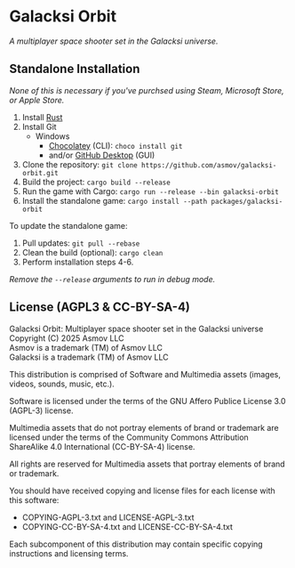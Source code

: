 Galacksi Orbit
========================================================================================================================
*A multiplayer space shooter set in the Galacksi universe.*

Standalone Installation
------------------------------------------------------------------------------------------------------------------------
*None of this is necessary if you've purchsed using Steam, Microsoft Store, or Apple Store.*
1. Install [Rust](https://rustup.rs)
2. Install Git
   - Windows
     - [Chocolatey](https://chocolatey.org/install) (CLI): `choco install git`
     - and/or [GitHub Desktop](https://desktop.github.com/download/) (GUI)
3. Clone the repository: `git clone https://github.com/asmov/galacksi-orbit.git`
4. Build the project: `cargo build --release`
5. Run the game with Cargo: `cargo run --release --bin galacksi-orbit`
6. Install the standalone game: `cargo install --path packages/galacksi-orbit`

To update the standalone game:  
1. Pull updates: `git pull --rebase`
2. Clean the build (optional): `cargo clean`
2. Perform installation steps 4-6.

*Remove the `--release` arguments to run in debug mode.*

License (AGPL3 & CC-BY-SA-4)
------------------------------------------------------------------------------------------------------------------------
Galacksi Orbit: Multiplayer space shooter set in the Galacksi universe  
Copyright (C) 2025 Asmov LLC  
Asmov is a trademark (TM) of Asmov LLC  
Galacksi is a trademark (TM) of Asmov LLC  

This distribution is comprised of Software and Multimedia assets (images, videos, sounds, music, etc.).

Software is licensed under the terms of the GNU Affero Publice License 3.0 (AGPL-3) license.

Multimedia assets that do not portray elements of brand or trademark are licensed under the terms of the
Community Commons Attribution ShareAlike 4.0 International (CC-BY-SA-4) license.

All rights are reserved for Multimedia assets that portray elements of brand or trademark.

You should have received copying and license files for each license with this software:
  - COPYING-AGPL-3.txt and LICENSE-AGPL-3.txt
  - COPYING-CC-BY-SA-4.txt and LICENSE-CC-BY-SA-4.txt

Each subcomponent of this distribution may contain specific copying instructions and licensing terms.
